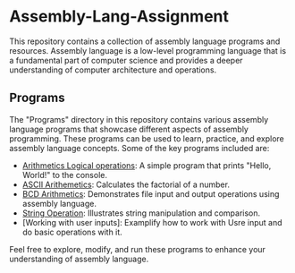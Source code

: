 # Assembly-Lang-Assignment

This repository contains a collection of assembly language programs and resources. Assembly language is a low-level programming language that is a fundamental part of computer science and provides a deeper understanding of computer architecture and operations.

## Programs

The "Programs" directory in this repository contains various assembly language programs that showcase different aspects of assembly programming. These programs can be used to learn, practice, and explore assembly language concepts. Some of the key programs included are:

- [Arithmetics Logical operations](Programs/HelloWorld.asm): A simple program that prints "Hello, World!" to the console.
- [ASCII Arithemetics](Programs/Factorial.asm): Calculates the factorial of a number.
- [BCD Arithmetics](Programs/FileIO.asm): Demonstrates file input and output operations using assembly language.
- [String Operation](Programs/StringManipulation.asm): Illustrates string manipulation and comparison.
- [Working with user inputs]: Examplify how to work with Usre input and do basic operations with it.

Feel free to explore, modify, and run these programs to enhance your understanding of assembly language.

